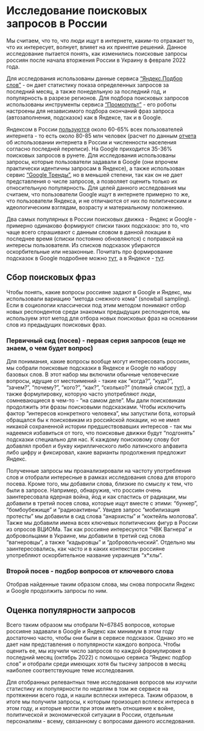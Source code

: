 # Исследование поисковых запросов в России

Мы считаем, что то, что люди ищут в интернете, каким-то отражает то, что их интересует, волнует, влияет на их принятие решений. Данное исследование пытается понять, как изменились поисковые запросы россиян после начала вторжения России в Украину в феврале 2022 года.

Для исследования использованы данные сервиса [“Яндекс.Подбор слов”](https://wordstat.yandex.ru/) - он дает статистику показа определенных запросов за последний месяц, а также понедельную за последний год, и популярность в разрезе регионов. Для подбора поисковых запросов использованы инструменты сервиса [“Промопульт”](https://promopult.ru/) - его роботы настроены для независимого подбора окончаний фраз запроса (автозаполнения, подсказок) как в Яндексе, так и в Google.

Яндексом в России [пользуются](https://radar.yandex.ru/search) около 60-65% всех пользователей интернета - то есть около 80-85 млн человек (расчет по данным [отчета](https://www.web-canape.ru/business/internet-v-rossii-v-2022-godu-samye-vazhnye-cifry-i-statistika/) об использовании интернета в России и численности населения согласно последней переписи). На Google приходится 35-36% поисковых запросов в рунете. Для исследования использованы запросы, которые пользователи задавали в Google (они впрочем практически идентичны запросам в Яндексе), а также использован сервис [“Google Тренды”](https://trends.google.com/), но в меньшей степени, так как он не дает представления о числе запросов, а позволяет оценить только их относительную популярность. Для целей данного исследования мы считаем, что пользователи Google ищут в интернете примерно то же, что пользователи Яндекса, и не отличаются от них по политическим и идеологическим взглядам, возрасту и материальному положению.

Два самых популярных в России поисковых движка - Яндекс и Google - примерно одинаково формируют списки таких подсказок: это то, что чаще всего спрашивают с данным словом в данной локации в последнее время (списки постоянно обновляются) с поправкой на интересы пользователя. Из списков подсказок убираются оскорбительные или незаконные. Почитать про формирование подсказок в Google подробнее можно [тут](https://support.google.com/websearch/answer/7368877#zippy=%2C%D0%BA%D0%B0%D0%BA-%D0%BF%D0%BE%D0%B4%D0%B1%D0%B8%D1%80%D0%B0%D1%8E%D1%82%D1%81%D1%8F-%D0%BF%D0%BE%D0%B4%D1%81%D0%BA%D0%B0%D0%B7%D0%BA%D0%B8), а в Яндексе - [тут](https://yandex.ru/company/technologies/suggest/).

## Сбор поисковых фраз

Чтобы понять, какие вопросы россияне задают в Google и Яндекс, мы использовали вариацию “метода снежного кома” (snowball sampling). Если в социологии классически под этим методом понимают отбор новых респондентов среди знакомых предыдущих респондентов, мы используем этот метод для отбора новых поисковых фраз на основании слов из предыдущих поисковых фраз.

### Первичный сид (посев) - первая серия запросов (еще не знаем, о чем будет вопрос)

Для понимания, какие вопросы вообще могут интересовать россиян, мы собрали поисковые подсказки в Яндексе и Google по набору базовых слов. В этот набор мы включили обычные человеческие вопросы, идущие от местоимений - такие как “когда?”, “куда?”, “зачем?”, “почему?”, “кого?”, “как?”, “сколько?” (полный список [тут](https://prozavr.ru/info/voprositelnie-slova/)), а также формулировку, которую часто употребляют люди, сомневающиеся в чем-то - “на самом деле”. Мы дали поисковикам продолжить эти фразы поисковыми подсказками. Чтобы исключить фактор “интересов конкретного человека”, мы запустили бота, который обращался бы к поисковикам из российской локации, но не имел никакой сохраненной истории предшествовавших интересов - так мы надеемся избавиться от того, что поисковые движки будут “подгонять” подсказки специально для нас. К каждому поисковому слову бот добавлял пробел и букву кириллического либо латинского алфавита либо цифру и фиксировал, какие варианты продолжения предложит Яндекс.

Полученные запросы мы проанализировали на частоту употребления слов и отобрали интересные в рамках исследования слова для второго посева. Кроме того, мы добавили слова, близкие по смыслу к тем, что были в запросе. Например, обнаружив, что россиян очень заинтересовала ядерная война, йод и как спастись от радиации, мы добавили в третий посев слова, которые ищут вместе с этими: “бункер”, “бомбоубежище” и “радиоактивны”. Увидев запрос “мобилизация протесты” мы добавили в сид слова “анархисты” и “коктейль молотова”. Также мы добавили имена всех ключевых политических фигур в России из опросов ВЦИОМа. Так как россияне интересуются “ЧВК Вагнера” и добровольцами в Украине, мы добавили в третий сид слова “вагнеровцы”, а также “кадыровцы” и “добровольческий”. Отдельно мы заинтересовались, как часто и в каких контекстах россияне употребляют оскорбительное название украинцев “х*хлы”.

### Второй посев - подбор вопросов от ключевого слова

Отобрав найденные таким образом слова, мы снова попросили Яндекс и Google продолжить запросы по ним.

## Оценка популярности запросов

Всего таким образом мы отобрали N=67845 вопросов, которые россияне задавали в  Google и Яндекс как минимум в этом году достаточно часто, чтобы они были в сервисе подсказок. Однако это не дает нам представления о популярности каждого вопроса. Чтобы оценить ее, мы изучили число запросов по каждой формулировке в последний месяц (октябрь 2022) с помощью сервиса “Яндекс подбор слов” и отобрали среди имеющих хотя бы тысячу запросов в месяц наиболее соответствующие теме исследования.

Для отобранных релевантных теме исследования вопросов мы изучили статистику их популярности по неделям в том же сервисе на протяжении всего года, и нашли всплески интереса. Таким образом, в итоге мы получили запросы, к которым произошел всплеск интереса в этом году, и которые могли при этом иметь отношение к войне, политической и экономической ситуации в России, отдельным персоналиям - всему, связанному с вопросами данного исследования.
